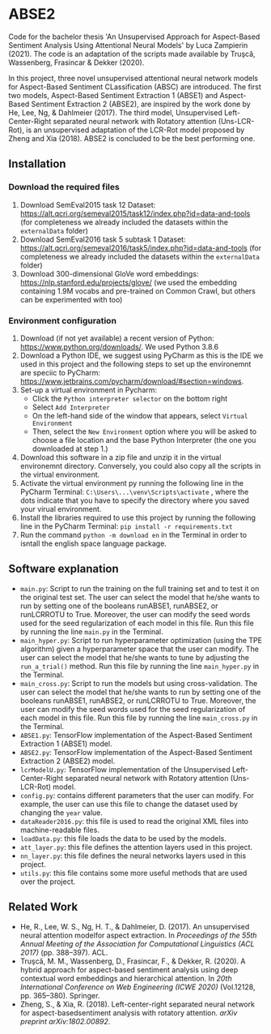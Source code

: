 # ABSE2
Code for the bachelor thesis 'An Unsupervised Approach for Aspect-Based Sentiment Analysis Using Attentional Neural Models' by Luca Zampierin (2021). The code is an adaptation of the scripts made available by Truşcǎ, Wassenberg, Frasincar & Dekker (2020). 

In this project, three novel unsupervised attentional neural network models for Aspect-Based Sentiment CLassification (ABSC) are introduced. The first two models, Aspect-Based Sentiment Extraction 1 (ABSE1) and Aspect-Based Sentiment Extraction 2 (ABSE2), are inspired by the work done by He, Lee, Ng, & Dahlmeier (2017). The third model, Unsupervised Left-Center-Right separated neural network with Rotatory attention (Uns-LCR-Rot), is an unsupervised adaptation of the LCR-Rot model proposed by Zheng and Xia (2018). ABSE2 is concluded to be the best performing one.

## Installation 

### Download the required files 
1. Download SemEval2015 task 12 Dataset: https://alt.qcri.org/semeval2015/task12/index.php?id=data-and-tools (for completeness we already included the datasets within the `externalData` folder)
2. Download SemEval2016 task 5 subtask 1 Dataset: https://alt.qcri.org/semeval2016/task5/index.php?id=data-and-tools (for completeness we already included the datasets within the `externalData` folder)
3. Download 300-dimensional GloVe word embeddings: https://nlp.stanford.edu/projects/glove/ (we used the embedding containing 1.9M vocabs and pre-trained on Common Crawl, but others can be experimented with too)

### Environment configuration
1. Download (if not yet available) a recent version of Python: https://www.python.org/downloads/. We used Python 3.8.6
2. Download a Python IDE, we suggest using PyCharm as this is the IDE we used in this project and the following steps to set up the environemnt are speciic to PyCharm: https://www.jetbrains.com/pycharm/download/#section=windows.
3. Set-up a virtual environment in Pycharm:
    - Click the `Python interpreter selector` on the bottom right 
    - Select `Add Interpreter`
    - On the left-hand side of the window that appears, select `Virtual Environment`
    - Then, select the `New Environment` option where you will be asked to choose a file location and the base Python Interpreter (the one you downloaded at step 1.)
5. Download this software in a zip file and unzip it in the virtual environemnt directory. Conversely, you could also copy all the scripts in the virtual environment.
6. Activate the virtual environment py running the following line in the PyCharm Terminal: `C:\Users\...\venv\Scripts\activate` , where the dots indicate that you have to specify the directory where you saved your virual environment.
7. Install the libraries required to use this project by running the following line in the PyCharm Terminal: `pip install -r requirements.txt`
8. Run the command `python -m download en` in the Terminal in order to isntall the english space language package.

## Software explanation
- `main.py`: Script to run the training on the full training set and to test it on the original test set. The user can select the model that he/she wants to run by setting one of the booleans runABSE1, runABSE2, or runLCRROTU to True. Moreover, the user can modify the seed words used for the seed regularization of each model in this file. Run this file by running the line `main.py` in the Terminal.
- `main_hyper.py`: Script to run hyperparameter optimization (using the TPE algorithm) given a hyperparameter space that the user can modify. The user can select the model that he/she wants to tune by adjusting the `run_a_trial()` method. Run this file by running the line `main_hyper.py` in the Terminal.
- `main_cross.py`: Script to run the models but using cross-validation. The user can select the model that he/she wants to run by setting one of the booleans runABSE1, runABSE2, or runLCRROTU to True. Moreover, the user can modify the seed words used for the seed regularization of each model in this file. Run this file by running the line `main_cross.py` in the Terminal.
- `ABSE1.py`: TensorFlow implementation of the Aspect-Based Sentiment Extraction 1 (ABSE1) model.
- `ABSE2.py`: TensorFlow implementation of the Aspect-Based Sentiment Extraction 2 (ABSE2) model.
- `lcrModelU.py`: TensorFlow implementation of the Unsupervised Left-Center-Right separated neural network with Rotatory attention (Uns-LCR-Rot) model.
- `config.py`: contains different parameters that the user can modify. For example, the user can use this file to change the dataset used by changing the `year` value.
- `dataReader2016.py`: this file is used to read the original XML files into machine-readable files.
- `loadData.py`: this file loads the data to be used by the models.
- `att_layer.py`: this file defines the attention layers used in this project.
- `nn_layer.py`: this file defines the neural networks layers used in this project.
- `utils.py`: this file contains some more useful methods that are used over the project.

## Related Work
- He, R., Lee, W. S., Ng, H. T., & Dahlmeier, D. (2017). An unsupervised neural attention modelfor aspect extraction. In *Proceedings of the 55th Annual Meeting of the Association for Computational Linguistics (ACL 2017)* (pp. 388–397). ACL.
- Truşcǎ, M. M., Wassenberg, D., Frasincar, F., & Dekker, R. (2020). A hybrid approach for aspect-based sentiment analysis using deep contextual word embeddings and hierarchical attention. In *20th International Conference on Web Engineering (ICWE 2020)* (Vol.12128, pp. 365–380). Springer.
- Zheng, S., & Xia, R. (2018). Left-center-right separated neural network for aspect-basedsentiment analysis with rotatory attention. *arXiv preprint arXiv:1802.00892*.






